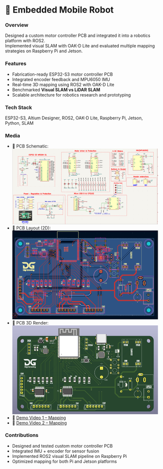 # 🤖 Embedded Mobile Robot

### Overview
Designed a custom motor controller PCB and integrated it into a robotics platform with ROS2.  
Implemented visual SLAM with OAK-D Lite and evaluated multiple mapping strategies on Raspberry Pi and Jetson.

### Features
- Fabrication-ready ESP32-S3 motor controller PCB
- Integrated encoder feedback and MPU6050 IMU
- Real-time 3D mapping using ROS2 with OAK-D Lite
- Benchmarked **Visual SLAM vs LiDAR SLAM**
- Scalable architecture for robotics research and prototyping

### Tech Stack
ESP32-S3, Altium Designer, ROS2, OAK-D Lite, Raspberry Pi, Jetson, Python, SLAM

### Media
- 📸 PCB Schematic: ![Schematic](media/PCB_schematic.png)
- 📸 PCB Layout (2D): ![PCB 2D](media/PCB_2D.png)
- 📸 PCB 3D Render: ![PCB 3D](media/PCB_3D_front.png)
- 🎥 [Demo Video 1 – Mapping](https://youtu.be/dddd)
- 🎥 [Demo Video 2 – Mapping](https://youtu.be/eeee)

### Contributions
- Designed and tested custom motor controller PCB
- Integrated IMU + encoder for sensor fusion
- Implemented ROS2 visual SLAM pipeline on Raspberry Pi
- Optimized mapping for both Pi and Jetson platforms
